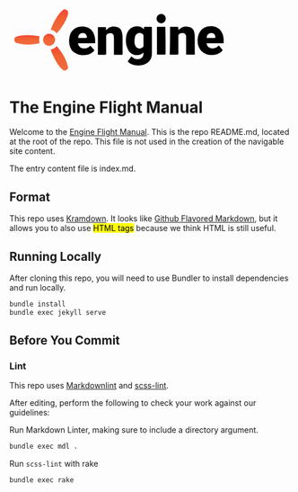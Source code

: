 [self_url]: https://github.com/enginecommerce/flight_manual
[kramdown_url]: https://kramdown.gettalong.org/
[github_flavored_markdown_url]: https://github.github.com/gfm/
[markdownlint_url]: https://github.com/markdownlint/markdownlint
[scss_lint_url]: https://github.com/brigade/scss-lint

<svg xmlns="http://www.w3.org/2000/svg" viewBox="0 0 136.4 43" style="width: 30em;">
  <g id="Shapes">
    <linearGradient id="SVGID_1_" x1="10.1" x2="10.1" y1="25" y2="19.5" gradientUnits="userSpaceOnUse">
      <stop offset="0" stop-color="#ef6e3e"/>
      <stop offset=".6" stop-color="#f16031"/>
      <stop offset="1" stop-color="#ef4536"/>
    </linearGradient>
    <path fill="url(#SVGID_1_)" d="M17.4 20.3l-.2 2 .2 2.1-2.3.4a27 27 0 0 1-8.5 0l-2.4-.6c-.9-.3-1.4-1-1.4-1.8 0-.9.4-1.5 1.4-1.9 1.5-.6 3-.7 4.5-.8a37.3 37.3 0 0 1 8.7.6z"/>
    <linearGradient id="SVGID_2_" x1="28.9" x2="28.9" y1="40.1" y2="26" gradientUnits="userSpaceOnUse">
      <stop offset="0" stop-color="#ef6e3e"/>
      <stop offset=".6" stop-color="#f16031"/>
      <stop offset="1" stop-color="#ef4536"/>
    </linearGradient>
    <path fill="url(#SVGID_2_)" d="M24 28c1.4-.3 2.5-.9 3.4-2l1.9 2.4a25.6 25.6 0 0 1 4.6 9.5c.1.8-.2 1.5-.9 1.9-.7.4-1.5.4-2.1-.1a16.4 16.4 0 0 1-3.4-4 37.7 37.7 0 0 1-3.4-7l-.1-.4V28z"/>
    <linearGradient id="SVGID_3_" x1="29" x2="29" y1="18.6" y2="4.6" gradientUnits="userSpaceOnUse">
      <stop offset="0" stop-color="#ef6e3e"/>
      <stop offset=".6" stop-color="#f16031"/>
      <stop offset="1" stop-color="#ef4536"/>
    </linearGradient>
    <path fill="url(#SVGID_3_)" d="M27.4 18.6a6 6 0 0 0-3.5-2l.7-1.8c1.2-2.9 2.6-5.6 4.6-8l1.7-1.6c.6-.5 1.4-.6 2.1-.2.7.4 1.1 1.1 1 1.9-.2 1.4-.7 2.6-1.2 3.8a34.6 34.6 0 0 1-5.4 7.9z"/>
    <linearGradient id="SVGID_4_" x1="22.9" x2="22.9" y1="25.8" y2="18.8" gradientUnits="userSpaceOnUse">
      <stop offset="0" stop-color="#ef6e3e"/>
      <stop offset=".6" stop-color="#f16031"/>
      <stop offset="1" stop-color="#ef4536"/>
    </linearGradient>
    <path fill="url(#SVGID_4_)" d="M19.5 22.3c0-1.9 1.5-3.4 3.4-3.5 1.9 0 3.5 1.5 3.5 3.5 0 1.9-1.5 3.5-3.4 3.5-2 0-3.5-1.6-3.5-3.5z"/>
    <path d="M70.6 31.9a4.8 4.8 0 0 0 4.3 1.6 3 3 0 0 0 2.6-3.7h-.1c-2 2.3-6.7 1.8-8.6-1.5a11.7 11.7 0 0 1-1.4-6.1c.1-1.8.4-3.5 1.4-5 1.7-2.6 5.4-3.5 7.9-1.9l1.1.9.2-1.3h4.2l.3.3v15c0 2.1-.7 4-2.4 5.3a8.7 8.7 0 0 1-4.4 1.6c-1.9.2-3.8 0-5.5-.9-.6-.3-1-.7-1.5-1.1-.1-.1-.2-.3-.1-.4l2-2.8zm7-9V20c0-.4-.1-.6-.4-.9a2.7 2.7 0 0 0-4.2.7c-.2.4-.4.8-.4 1.3-.3 1.6-.4 3.2.3 4.7a2.7 2.7 0 0 0 4.2.9c.3-.3.5-.5.5-1v-2.8zM51.2 30.9V15h4.2c.3 0 .5.1.5.4l.1 1.3.1.1.4-.6a6 6 0 0 1 6.5-1c1.3.6 1.9 1.7 2.2 3.1.2.8.3 1.7.3 2.6v9.6c0 .4-.1.5-.5.5h-4.5v-.6-9.3l-.2-1.4c-.1-.3-.3-.6-.6-.8-.8-.6-2.4-.4-3.2.3-.3.3-.5.6-.5 1v10.2c0 .5-.1.6-.6.6h-3.9c.1-.1-.1-.1-.3-.1zM93 14.9h4.3c.3 0 .4.1.4.4l.2 1.4.5-.5a6 6 0 0 1 6.5-1A4 4 0 0 1 107 18c.2.8.3 1.6.3 2.5v10.4h-5v-.6V21c0-.5 0-.9-.2-1.4-.1-.3-.3-.6-.6-.8-.9-.6-2.5-.4-3.3.3-.3.3-.4.6-.4 1v10.2c0 .5-.1.6-.6.6h-4.4c.2-5.4.2-10.7.2-16zM124 24.4h-9.8c-.1 1 .8 2.3 1.9 2.6 1.8.6 3.4.3 4.8-1l.3-.4 2.3 2.7-.8.9c-3 2.7-9.2 2.7-12-.9a8.5 8.5 0 0 1-1.5-3c-.4-2-.4-4 .3-5.9 1-3 3.3-4.8 6.5-4.9 1.2-.1 2.5 0 3.6.5 1.8.7 3 2 3.7 3.8.8 1.8.8 3.7.7 5.6zm-9.8-3.1h4.7l.3-.2c.1-1.4-.5-2.4-1.7-2.6-1.9-.4-3.3.8-3.3 2.8zM49.6 24.4h-9.9l.1.5c.5 1.5 1.6 2.3 3.2 2.4a5 5 0 0 0 3.9-1.6l2.3 2.7-.7.8a7.4 7.4 0 0 1-4.2 1.9c-2 .3-3.9.1-5.7-.8a7.2 7.2 0 0 1-3.9-5.4c-.3-1.8-.2-3.5.3-5.2.9-3 3.3-4.8 6.5-5 1.3-.1 2.5 0 3.7.5 1.9.8 3.2 2.2 3.8 4.1.7 1.6.7 3.3.6 5.1zm-9.8-3.1h4.7l.3-.2c.2-1.1-.5-2.2-1.5-2.6-1.9-.5-3.6.8-3.5 2.8zM90.4 22.9v7.4c0 .5-.1.6-.6.6h-4c-.3 0-.4-.1-.4-.4V15.3c0-.3.1-.4.4-.4h4.1c.4 0 .4.1.4.5l.1 7.5zM90.5 10.1c0 1.5-1.2 2.7-2.7 2.7a2.6 2.6 0 0 1-2.6-2.7c0-1.5 1.2-2.7 2.7-2.7 1.4 0 2.6 1.2 2.6 2.7z" class="st0"/>
  </g>
</svg>

# The Engine Flight Manual

Welcome to the [Engine Flight Manual](self_url). This is the repo README.md, located at the root of the repo. This file is not used in the creation of the navigable site content.

The entry content file is index.md.

## Format

This repo uses [Kramdown][kramdown_url]. It looks like [Github Flavored Markdown][github_flavored_markdown_url], but it allows you to also use <mark>HTML tags</mark> because we think HTML is still useful.

## Running Locally

After cloning this repo, you will need to use Bundler to install dependencies and run locally.

```bash
bundle install
bundle exec jekyll serve
```

## Before You Commit

### Lint

This repo uses [Markdownlint][markdownlint_url] and [scss-lint][scss_lint_url].

After editing, perform the following to check your work against our guidelines:

Run Markdown Linter, making sure to include a directory argument.

```bash
bundle exec mdl .
```

Run `scss-lint` with rake

```bash
bundle exec rake
```
